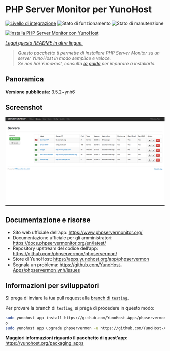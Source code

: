 <!--
N.B.: Questo README è stato automaticamente generato da <https://github.com/YunoHost/apps/tree/master/tools/readme_generator>
NON DEVE essere modificato manualmente.
-->

# PHP Server Monitor per YunoHost

[![Livello di integrazione](https://dash.yunohost.org/integration/phpservermon.svg)](https://dash.yunohost.org/appci/app/phpservermon) ![Stato di funzionamento](https://ci-apps.yunohost.org/ci/badges/phpservermon.status.svg) ![Stato di manutenzione](https://ci-apps.yunohost.org/ci/badges/phpservermon.maintain.svg)

[![Installa PHP Server Monitor con YunoHost](https://install-app.yunohost.org/install-with-yunohost.svg)](https://install-app.yunohost.org/?app=phpservermon)

*[Leggi questo README in altre lingue.](./ALL_README.md)*

> *Questo pacchetto ti permette di installare PHP Server Monitor su un server YunoHost in modo semplice e veloce.*  
> *Se non hai YunoHost, consulta [la guida](https://yunohost.org/install) per imparare a installarlo.*

## Panoramica



**Versione pubblicata:** 3.5.2~ynh6

## Screenshot

![Screenshot di PHP Server Monitor](./doc/screenshots/screenshot.png)

## Documentazione e risorse

- Sito web ufficiale dell’app: <https://www.phpservermonitor.org/>
- Documentazione ufficiale per gli amministratori: <https://docs.phpservermonitor.org/en/latest/>
- Repository upstream del codice dell’app: <https://github.com/phpservermon/phpservermon/>
- Store di YunoHost: <https://apps.yunohost.org/app/phpservermon>
- Segnala un problema: <https://github.com/YunoHost-Apps/phpservermon_ynh/issues>

## Informazioni per sviluppatori

Si prega di inviare la tua pull request alla [branch di `testing`](https://github.com/YunoHost-Apps/phpservermon_ynh/tree/testing).

Per provare la branch di `testing`, si prega di procedere in questo modo:

```bash
sudo yunohost app install https://github.com/YunoHost-Apps/phpservermon_ynh/tree/testing --debug
o
sudo yunohost app upgrade phpservermon -u https://github.com/YunoHost-Apps/phpservermon_ynh/tree/testing --debug
```

**Maggiori informazioni riguardo il pacchetto di quest’app:** <https://yunohost.org/packaging_apps>

